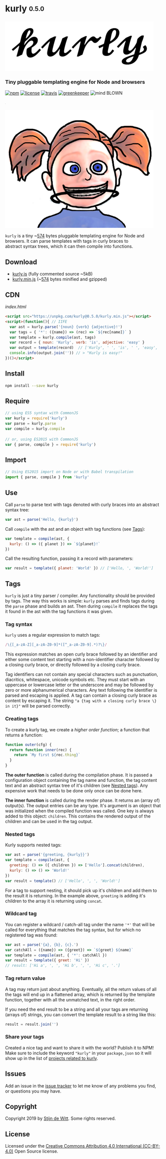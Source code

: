 # kurly <sub><sup>0.5.0</sup></sub>

![kurly](kurly.png)

### Tiny pluggable templating engine for Node and browsers

[![npm](https://img.shields.io/npm/v/kurly.svg)](https://npmjs.com/package/kurly)
[![license](https://img.shields.io/npm/l/kurly.svg)](https://creativecommons.org/licenses/by/4.0/)
[![travis](https://img.shields.io/travis/Download/kurly.svg)](https://travis-ci.org/Download/kurly)
[![greenkeeper](https://img.shields.io/david/Download/kurly.svg)](https://greenkeeper.io/)
![mind BLOWN](https://img.shields.io/badge/mind-BLOWN-ff69b4.svg)

<sup><sub><sup><sub>.</sub></sup></sub></sup>

![girly](girly.png)

`kurly` is a tiny  ~[574](#gzip-size) bytes pluggable templating engine for 
Node and browsers. It can parse templates with tags in curly braces to  
abstract syntax trees, which it can then compile into functions.


## Download

* [kurly.js](https://unpkg.com/kurly@0.5.0/kurly.js) 
  (fully commented source ~5kB)
* [kurly.min.js](https://unpkg.com/kurly@0.5.0/kurly.min.js) 
  (~[574](#gzip-size) bytes minified and gzipped)


## CDN

*index.html*
```html
<script src="https://unpkg.com/kurly@0.5.0/kurly.min.js"></script>
<script>(function(){ // IIFE
  var ast = kurly.parse('{noun} {verb} {adjective}!')
  var tags = { '*': ({name}) => (rec) => `${rec[name]}` }
  var template = kurly.compile(ast, tags)
  var record = { noun: 'Kurly', verb: 'is', adjective: 'easy' }
  var output = template(record)  // ['Kurly', ' ', 'is', ' ', 'easy', '!']
  console.info(output.join('')) // > "Kurly is easy!"
})()</script>
```


## Install

```sh
npm install --save kurly
```


## Require

```js
// using ES5 syntax with CommonJS
var kurly = require('kurly')
var parse = kurly.parse
var compile = kurly.compile 

// or, using ES2015 with CommonJS
var { parse, compile } = require('kurly')
```


## Import

```js
// Using ES2015 import on Node or with Babel transpilation
import { parse, compile } from 'kurly'
```


## Use

Call `parse` to parse text with tags denoted with curly braces into an abstract syntax tree:

```js
var ast = parse('Hello, {kurly}')
```

Call `compile` with the ast and an object with tag functions (see [Tags](#tags)):

```js
var template = compile(ast, {
  kurly: () => ({ planet }) => `${planet}!`
})
```

Call the resulting function, passing it a record with parameters:

```js
var result = template({ planet: 'World' }) // ['Hello, ', 'World!']
```


## Tags

`kurly` is just a tiny parser / compiler. Any functionality should be
provided by tags. The way this works is simple: `kurly` parses and 
finds tags during the `parse` phase and builds an ast. Then during
`compile` it replaces the tags it found in the ast with the tag
functions it was given.

### Tag syntax
`kurly` uses a regular expression to match tags:

```js
/\{[_a-zA-Z][_a-zA-Z0-9]*([^_a-zA-Z0-9].*)?\}/
```

This expression matches an open curly brace followed by an identifier
and either some content text starting with a non-identifier character
followed by a closing curly brace, or directly followed by a closing
curly brace.

Tag identifiers can not contain any special characters such as punctuation,
diacritics, whitespace, unicode symbols etc. They must start with an uppercase
or lowercase letter or the underscore and may be followed by zero or more
alphanumerical characters. Any text following the identifier is parsed and
escaping is applied. A tag can contain a closing curly brace as content by 
escaping it. The string `"a {tag with a closing curly brace \} in it}"` will
be parsed correctly.

### Creating tags
To create a kurly tag, we create a *higher order function*; a function that
returns a function:

```js
function outer(cfg) {
  return function inner(rec) {
    return `My first ${rec.thing}`
  }
}
```

**The outer function** is called during the compilation phase.
It is passed a configuration object containing the tag name and function,
the tag content text and an abstract syntax tree of it's children
(see [Nested tags](#nested-tags)).
Any expensive work that needs to be done only once can be done here.

**The inner function** is called during the render phase.
It returns an (array of) output(s). The output entries can be any type. It's
argument is an object that was initialized when the compiled function was
called. One key is always added to this object: `children`. This contains the
rendered output of the children and can be used in the tag output.

### Nested tags
Kurly supports nested tags:

```js
var ast = parse('{greeting, {kurly}}')
var template = compile(ast, { 
  greeting: () => ({ children }) => ['Hello'].concat(children),
  kurly: () => () => 'World!'
})
var result = template() // ['Hello', ', ', 'World!']
```

For a tag to support nesting, it should pick up it's children and add them
to the result it is returning. In the example above, `greeting` is adding
it's children to the array it is returning using `concat`.

### Wildcard tag
You can register a wildcard / catch-all tag under the name `'*'` that will 
be called for everything that matches the tag syntax, but for which no 
registered tag was found:

```js
var ast = parse('{a}, {b}, {c}.')
var catchAll = ({name}) => ({greet}) => `${greet} ${name}`
var template = compile(ast, { '*': catchAll })
var result = template({ greet: 'Hi' })  
// result: ['Hi a', ', ', 'Hi b', ', ', 'Hi c', '.']
```

### Tag return value
A tag may return just about anything. Eventually, all the return values of
all the tags will end up in a flattened array, which is returned by the 
template function, together with all the unmatched text, in the right order.

If you need the end result to be a string and all your tags are returning
(arrays of) strings, you can convert the template result to a string like
this:

```js
result = result.join('')
```

### Share your tags
Created a nice tag and want to share it with the world?
Publish it to NPM! Make sure to include the keyword `"kurly"` in your 
`package,json` so it will show up in the list of 
[projects related to kurly](https://www.npmjs.com/search?q=keywords:kurly).


## Issues

Add an issue in the [issue tracker](https://github.com/download/kurly/issues)
to let me know of any problems you find, or questions you may have.


## Copyright

Copyright 2019 by [Stijn de Witt](https://stijndewitt.com). Some rights reserved.


## License

Licensed under the [Creative Commons Attribution 4.0 International (CC-BY-4.0)](https://creativecommons.org/licenses/by/4.0/) Open Source license.

